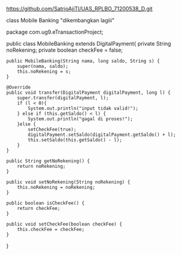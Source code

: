 https://github.com/SatrioAjiTI/UAS_RPLBO_71200538_D.git



class Mobile Banking "dikembangkan lagiii"

package com.ug9.eTransactionProject;

public class MobileBanking extends DigitalPayment{
    private String noRekening;
    private boolean checkFee = false;

    public MobileBanking(String nama, long saldo, String s) {
        super(nama, saldo);
        this.noRekening = s;
    }

    @Override
    public void transfer(DigitalPayment digitalPayment, long l) {
        super.transfer(digitalPayment, l);
        if (l < 0){
            System.out.println("input tidak valid!");
        } else if (this.getSaldo() < l) {
            System.out.println("gagal di proses!");
        }else {
            setCheckFee(true);
            digitalPayment.setSaldo(digitalPayment.getSaldo() + l);
            this.setSaldo(this.getSaldo() - l);
        }
    }

    public String getNoRekening() {
        return noRekening;
    }

    public void setNoRekening(String noRekening) {
        this.noRekening = noRekening;
    }

    public boolean isCheckFee() {
        return checkFee;
    }

    public void setCheckFee(boolean checkFee) {
        this.checkFee = checkFee;
    }
}
